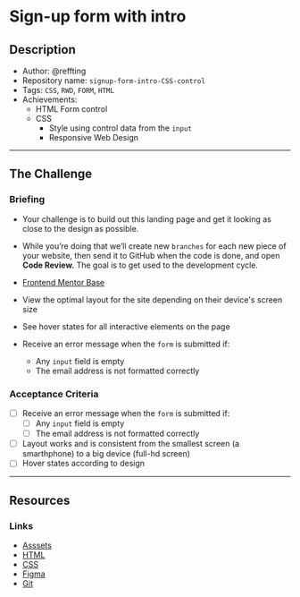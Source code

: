 # Sign-up form with intro

## Description

- Author: @reffting
- Repository name: `signup-form-intro-CSS-control`
- Tags: `CSS`, `RWD`, `FORM`, `HTML`
- Achievements:
  - HTML Form control
  - CSS
    - Style using control data from the `input`
    - Responsive Web Design

---

## The Challenge

### Briefing

- Your challenge is to build out this landing page and get it looking as close to the design as possible.

- While you’re doing that we’ll create new `branches` for each new piece of your website, then send it to GitHub when the code is done, and open **Code Review.** The goal is to get used to the development cycle.
- [Frontend Mentor Base](https://www.frontendmentor.io/challenges/intro-component-with-signup-form-5cf91bd49edda32581d28fd1)

- View the optimal layout for the site depending on their device's screen size
- See hover states for all interactive elements on the page
- Receive an error message when the `form` is submitted if:
  - Any `input` field is empty
  - The email address is not formatted correctly

### Acceptance Criteria

- [ ] Receive an error message when the `form` is submitted if:
  - [ ] Any `input` field is empty
  - [ ] The email address is not formatted correctly
- [ ] Layout works and is consistent from the smallest screen (a smarthphone) to a big device (full-hd screen)
- [ ] Hover states according to design

---

## Resources

### Links
- [Asssets](https://drive.google.com/drive/u/1/folders/1d4jhKKdUh2VYTL8EQEK9p5Up5bgV7BBp)
- [HTML](https://www.notion.so/HTML-bb4adb5992914407abcb31442fa8e6f1)
- [CSS](https://www.notion.so/CSS-ed673e98698e451491b47e1349a5ecba)
- [Figma](https://www.notion.so/Figma-5377f1eeb90d4986889765b961b5c655)
- [Git](https://www.notion.so/Git-c8011ab55c444ba28a9df713f86e55e9)
